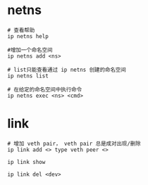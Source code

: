# netns 

```shell
# 查看帮助
ip netns help

#增加一个命名空间
ip netns add <ns>

# list只能查看通过 ip netns 创建的命名空间
ip netns list

# 在给定的命名空间中执行命令
ip netns exec <ns> <cmd>
```

# link


```shell
# 增加 veth pair， veth pair 总是成对出现/删除
ip link add <> type veth peer <>

ip link show

ip link del <dev>
```
